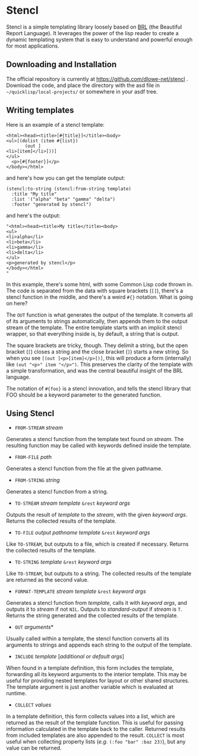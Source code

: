 Stencl
======

Stencl is a simple templating library loosely based on
[BRL](http://brl.sourceforge.net/) (the Beautiful Report Language).  It
leverages the power of the lisp reader to create a dynamic templating system
that is easy to understand and powerful enough for most applications.

Downloading and Installation
----------------------------

The official repository is currently at https://github.com/dlowe-net/stencl .
Download the code, and place the directory with the asd file in
`~/quicklisp/local-projects/` or somewhere in your asdf tree.

Writing templates
-----------------

Here is an example of a stencl template:

    <html><head><title>[#{title}]</title><body>
    <ul>[(dolist (item #{list})
           (out ]
    <li>[item]</li>[))]
    </ul>
      <p>[#{footer}]</p>
    </body></html>

and here's how you can get the template output:

    (stencl:to-string (stencl:from-string template)
      :title "My title"
      :list '("alpha" "beta" "gamma" "delta")
      :footer "generated by stencl")

and here's the output:

    "<html><head><title>My title</title><body>
    <ul>
    <li>alpha</li>
    <li>beta</li>
    <li>gamma</li>
    <li>delta</li>
    </ul>
    <p>generated by stencl</p>
    </body></html>
    "

In this example, there's some html, with some Common Lisp code thrown
in.  The code is separated from the data with square brackets (`[]`),
there's a stencl function in the middle, and there's a weird `#{}`
notation.  What is going on here?

The `OUT` function is what generates the output of the template.  It
converts all of its arguments to strings automatically, then appends
them to the output stream of the template.  The entire template starts
with an implicit stencl wrapper, so that everything inside is, by
default, a string that is output.

The square brackets are tricky, though.  They delimit a string, but
the open bracket (`[`) closes a string and the close bracket (`]`)
starts a new string.  So when you see `[(out ]<p>[item]</p>[)]`, this
will produce a form (internally) like `(out "<p>" item "</p>")`.  This
preserves the clarity of the template with a simple transformation,
and was the central beautiful insight of the BRL language.

The notation of `#{foo}` is a stencl innovation, and tells the stencl
library that FOO should be a keyword parameter to the generated
function.

Using Stencl
------------

* `FROM-STREAM` *stream*

Generates a stencl function from the template text found on
*stream*. The resulting function may be called with keywords defined
inside the template.

* `FROM-FILE` *path*

Generates a stencl function from the file at the given pathname.

* `FROM-STRING` *string*

Generates a stencl function from a string.

* `TO-STREAM` *stream* *template* `&rest` *keyword args*

Outputs the result of *template* to the *stream*, with the given
*keyword args*.  Returns the collected results of the template.

* `TO-FILE` *output pathname* *template* `&rest` *keyword args*

Like `TO-STREAM`, but outputs to a file, which is created if
necessary.  Returns the collected results of the template.

* `TO-STRING` *template* `&rest` *keyword args*

Like `TO-STREAM`, but outputs to a string.  The collected results of
the template are returned as the second value.

* `FORMAT-TEMPLATE` *stream* *template* `&rest` *keyword args*

Generates a stencl function from *template*, calls it with *keyword
args*, and outputs it to *stream* if not `NIL`.  Outputs to
*standard-output* if *stream* is `T`.  Returns the string generated
and the collected results of the template.

* `OUT` *arguments**

Usually called within a template, the stencl function converts all its
arguments to strings and appends each string to the output of the
template.

* `INCLUDE` *template* [*additional or default args*]

When found in a template definition, this form includes the template,
forwarding all its keyword arguments to the interior template.  This
may be useful for providing nested templates for layout or other
shared structures.  The template argument is just another variable
which is evaluated at runtime.

* `COLLECT` *values*

In a template definition, this form collects values into a list, which
are returned as the result of the template function.  This is useful
for passing information calculated in the template back to the caller.
Returned results from included templates are also appended to the
result.  `COLLECT` is most useful when collecting property lists
(*e.g.* `(:foo "bar" :baz 23)`), but any value can be returned.

